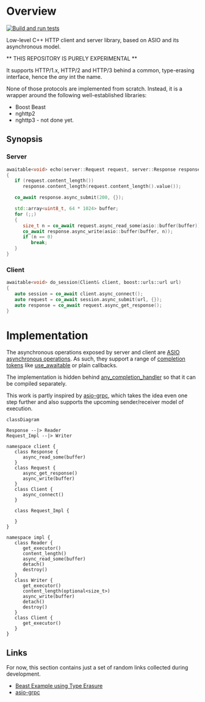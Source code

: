 
# Overview
[![Build and run tests](https://github.com/pgit/anyhttp/actions/workflows/release.yml/badge.svg)](https://github.com/pgit/anyhttp/actions/workflows/release.yml)

Low-level C++ HTTP client and server library, based on ASIO and its asynchronous model.

** THIS REPOSITORY IS PURELY EXPERIMENTAL **

It supports HTTP/1.x, HTTP/2 and HTTP/3 behind a common, type-erasing interface, hence the *any* int the name.

None of those protocols are implemented from scratch. Instead, it is a wrapper around the following well-established libraries:

* Boost Beast
* nghttp2
* nghttp3 - not done yet.

## Synopsis
### Server
```C++
awaitable<void> echo(server::Request request, server::Response response)
{
   if (request.content_length())
      response.content_length(request.content_length().value());

   co_await response.async_submit(200, {});

   std::array<uint8_t, 64 * 1024> buffer;
   for (;;)
   {
      size_t n = co_await request.async_read_some(asio::buffer(buffer));
      co_await response.async_write(asio::buffer(buffer, n));
      if (n == 0)
         break;
   }
}
```
### Client
```c++
awaitable<void> do_session(Client& client, boost::urls::url url)
{
   auto session = co_await client.async_connect();
   auto request = co_await session.async_submit(url, {});
   auto response = co_await request.async_get_response();   
}
```
# Implementation

The asynchronous operations exposed by server and client are [ASIO asynchronous operations](https://think-async.com/Asio/asio-1.30.2/doc/asio/reference/asynchronous_operations.html). As such, they support a range of [completion tokens](https://think-async.com/Asio/asio-1.30.2/doc/asio/overview/model/completion_tokens.html) like [use_awaitable](https://think-async.com/Asio/asio-1.30.2/doc/asio/reference/use_awaitable.html) or plain callbacks.

The implementation is hidden behind [any_completion_handler](https://www.boost.org/doc/libs/1_86_0/doc/html/boost_asio/reference/any_completion_handler.html) so that it can be compiled separately.


This work is partly inspired by [asio-grpc](https://github.com/Tradias/asio-grpc), which takes the idea even one step further and also supports the upcoming sender/receiver model of execution.

```mermaid
classDiagram

Response --|> Reader
Request_Impl --|> Writer

namespace client {
   class Response {
      async_read_some(buffer)
   }
   class Request {
      async_get_response()
      async_write(buffer)
   }
   class Client {
      async_connect()
   }

   class Request_Impl {

   }
}

namespace impl {
   class Reader {
      get_executor()
      content_length()
      async_read_some(buffer)
      detach()
      destroy()
   }
   class Writer {
      get_executor()
      content_length(optional<size_t>)
      async_write(buffer)
      detach()
      destroy()
   }
   class Client {
      get_executor()
   }
}
```


## Links

For now, this section contains just a set of random links collected during development.

* [Beast Example using Type Erasure](https://www.boost.org/doc/libs/develop/boost/beast/http/message_generator.hpp)
* [asio-grpc](https://github.com/Tradias/asio-grpc)

